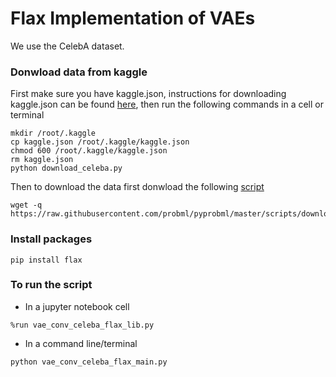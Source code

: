 # Flax Implementation of VAEs

We use the CelebA dataset.


### Donwload data from kaggle
First make sure you have kaggle.json, instructions for downloading kaggle.json can be found [here](), then run the following commands in a cell or terminal 
```
mkdir /root/.kaggle
cp kaggle.json /root/.kaggle/kaggle.json
chmod 600 /root/.kaggle/kaggle.json
rm kaggle.json
python download_celeba.py 
```
Then to download the data first donwload the following [script](https://github.com/probml/pyprobml/blob/master/scripts/download_celeba.py)
```
wget -q https://raw.githubusercontent.com/probml/pyprobml/master/scripts/download_celeba.py
```
### Install packages

```
pip install flax
```

### To run the  script


- In a jupyter notebook cell
```
%run vae_conv_celeba_flax_lib.py
```
- In a command line/terminal
```
python vae_conv_celeba_flax_main.py
```
